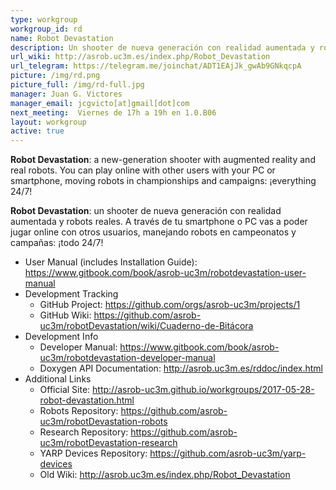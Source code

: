 ```yaml
---
type: workgroup
workgroup_id: rd
name: Robot Devastation
description: Un shooter de nueva generación con realidad aumentada y robots reales. A través de tu PC vas a poder jugar online con otros usuarios, manejando robots en campeonatos y campa&#241;as&#58; &#161;todo 24&#47;7&#33;
url_wiki: http://asrob.uc3m.es/index.php/Robot_Devastation
url_telegram: https://telegram.me/joinchat/ADT1EAjJk_gwAb9GNkqcpA
picture: /img/rd.png
picture_full: /img/rd-full.jpg
manager: Juan G. Victores
manager_email: jcgvicto[at]gmail[dot]com
next_meeting:  Viernes de 17h a 19h en 1.0.B06
layout: workgroup
active: true
---
```


**Robot Devastation**: a new-generation shooter with augmented reality and real robots. You can play online with other users with your PC or smartphone, moving robots in championships and campaigns: ¡everything 24/7!

**Robot Devastation**: un shooter de nueva generación con realidad aumentada y robots reales. A través de tu smartphone o PC vas a poder jugar online con otros usuarios, manejando robots en campeonatos y campañas: ¡todo 24/7!

- User Manual (includes Installation Guide): https://www.gitbook.com/book/asrob-uc3m/robotdevastation-user-manual
- Development Tracking
   - GitHub Project: https://github.com/orgs/asrob-uc3m/projects/1
   - GitHub Wiki: https://github.com/asrob-uc3m/robotDevastation/wiki/Cuaderno-de-Bitácora
- Development Info
   - Developer Manual: https://www.gitbook.com/book/asrob-uc3m/robotdevastation-developer-manual
   - Doxygen API Documentation: http://asrob.uc3m.es/rddoc/index.html
- Additional Links
   - Official Site: http://asrob-uc3m.github.io/workgroups/2017-05-28-robot-devastation.html
   - Robots Repository: https://github.com/asrob-uc3m/robotDevastation-robots
   - Research Repository: https://github.com/asrob-uc3m/robotDevastation-research
   - YARP Devices Repository: https://github.com/asrob-uc3m/yarp-devices
   - Old Wiki: http://asrob.uc3m.es/index.php/Robot_Devastation
